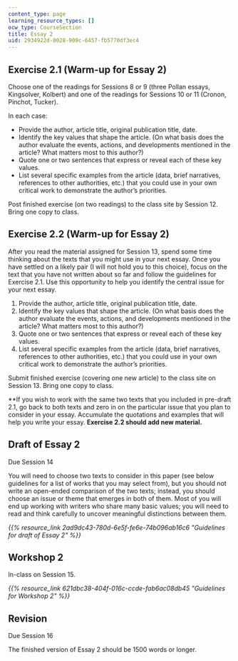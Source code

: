 ```yaml
---
content_type: page
learning_resource_types: []
ocw_type: CourseSection
title: Essay 2
uid: 2934922d-0028-909c-6457-fb5770df3ec4
---
```


Exercise 2.1 (Warm-up for Essay 2)
----------------------------------

Choose one of the readings for Sessions 8 or 9 (three Pollan essays, Kingsolver, Kolbert) and one of the readings for Sessions 10 or 11 (Cronon, Pinchot, Tucker).

In each case:

*   Provide the author, article title, original publication title, date.
*   Identify the key values that shape the article. (On what basis does the author evaluate the events, actions, and developments mentioned in the article? What matters most to this author?)
*   Quote one or two sentences that express or reveal each of these key values.
*   List several specific examples from the article (data, brief narratives, references to other authorities, etc.) that you could use in your own critical work to demonstrate the author’s priorities.

Post finished exercise (on two readings) to the class site by Session 12. Bring one copy to class.

Exercise 2.2 (Warm-up for Essay 2)
----------------------------------

After you read the material assigned for Session 13, spend some time thinking about the texts that you might use in your next essay. Once you have settled on a likely pair (I will not hold you to this choice), focus on the text that you have not written about so far and follow the guidelines for Exercise 2.1. Use this opportunity to help you identify the central issue for your next essay.

1.  Provide the author, article title, original publication title, date.
2.  Identify the key values that shape the article. (On what basis does the author evaluate the events, actions, and developments mentioned in the article? What matters most to this author?)
3.  Quote one or two sentences that express or reveal each of these key values.
4.  List several specific examples from the article (data, brief narratives, references to other authorities, etc.) that you could use in your own critical work to demonstrate the author’s priorities.

Submit finished exercise (covering one new article) to the class site on Session 13. Bring one copy to class.

\*\*If you wish to work with the same two texts that you included in pre-draft 2.1, go back to both texts and zero in on the particular issue that you plan to consider in your essay. Accumulate the quotations and examples that will help you write your essay. **Exercise 2.2 should add new material.**

Draft of Essay 2
----------------

Due Session 14

You will need to choose two texts to consider in this paper (see below guidelines for a list of works that you may select from), but you should not write an open-ended comparison of the two texts; instead, you should choose an issue or theme that emerges in both of them. Most of you will end up working with writers who share many basic values; you will need to read and think carefully to uncover meaningful distinctions between them.

_{{% resource_link 2ad9dc43-780d-6e5f-fe6e-74b096ab16c6 "Guidelines for draft of Essay 2" %}}_

Workshop 2
----------

In-class on Session 15.

_{{% resource_link 621dbc38-404f-016c-ccde-fab6ac08db45 "Guidelines for Workshop 2" %}}_

Revision
--------

Due Session 16

The finished version of Essay 2 should be 1500 words or longer.